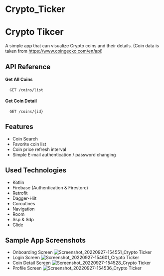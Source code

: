 # Crypto_Ticker
# Crypto Tikcer

A simple app that can visualize Crypto coins and their details.
(Coin data is taken from https://www.coingecko.com/en/api)





## API Reference

#### Get All Coins

```http
  GET /coins/list
```

#### Get Coin Detail

```http
  GET /coins/{id}
```



## Features

- Coin Search
- Favorite coin list
- Coin price refresh interval
- Simple E-mail authentication / password changing


## Used Technologies
- Kotlin
- Firebase (Authentication & Firestore)
- Retrofit
- Dagger-Hilt
- Coroutines
- Navigation
- Room
- Ssp & Sdp
- Glide


## Sample App Screenshots
- Onboarding Screen
![Screenshot_20220927-154551_Crypto Ticker](https://user-images.githubusercontent.com/72577298/192531373-986c8a81-0eb6-44df-ac75-5d07c535c8c3.jpg)
- Login Screen
![Screenshot_20220927-154601_Crypto Ticker](https://user-images.githubusercontent.com/72577298/192531471-c12188a5-c47e-4f46-bae6-aa6d4c3ad067.jpg)
- Coin Detail Screen
![Screenshot_20220927-154528_Crypto Ticker](https://user-images.githubusercontent.com/72577298/192531617-d9e6b26f-3d1d-4eea-a217-a17cd747d24e.jpg)
- Profile Screen
![Screenshot_20220927-154536_Crypto Ticker](https://user-images.githubusercontent.com/72577298/192531688-3f649bef-f36c-471a-9765-37d04e1ff0e2.jpg)


